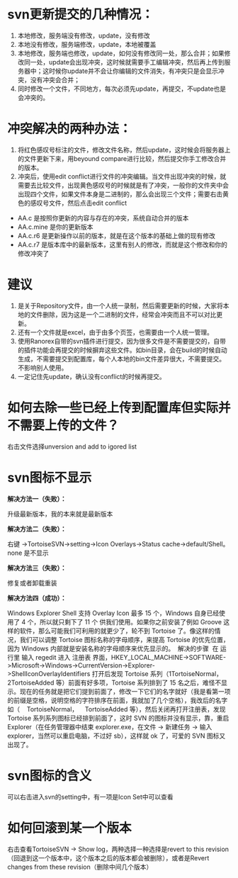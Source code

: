 # svn更新提交的几种情况：
1. 本地修改，服务端没有修改，update，没有修改
2. 本地没有修改，服务端修改，update，本地被覆盖
3. 本地修改，服务端也修改，update，如何没有修改同一处，那么合并；如果修改同一处，update会出现冲突，这时候就需要手工编辑冲突，然后再上传到服务器中；这时候你update并不会让你编辑的文件消失，有冲突只是会显示冲突，没有冲突会合并；
4. 同时修改一个文件，不同地方，每次必须先update，再提交，不update也是会冲突的。

# 冲突解决的两种办法：
1. 将红色感叹号标注的文件，修改文件名称，然后update，这时候会将服务器上的文件更新下来，用beyound compare进行比较，然后提交你手工修改合并的版本。
2. 冲突后，使用edit conflict进行文件的冲突编辑。当文件出现冲突的时候，就需要去比较文件，出现黄色感叹号的时候就是有了冲突，一般你的文件夹中会出现四个文件，如果文件本身是二进制的，那么会出现三个文件；需要右击黄色的感叹号文件，然后点击edit conflict

* AA.c 是按照你更新的内容与存在的冲突，系统自动合并的版本
* AA.c.mine 是你的更新版本
* AA.c.r6 是更新操作以前的版本，就是在这个版本的基础上做的现有修改
* AA.c.r7 是版本库中的最新版本，这里有别人的修改，而就是这个修改和你的修改冲突了

# 建议
1. 是关于Repository文件，由一个人统一录制，然后需要更新的时候，大家将本地的文件删除，因为这是一个二进制的文件，经常会冲突而且不可以对比更新。
2. 还有一个文件就是excel，由于由多个页签，也需要由一个人统一管理。
3. 使用Ranorex自带的svn插件进行提交，因为很多文件是不需要提交的，自带的插件功能会再提交的时候摒弃这些文件。如bin目录，会在build的时候自动生成，不需要提交到配置库，每个人本地的bin文件差异很大，不需要提交。不影响别人使用。
4. 一定记住先update，确认没有conflict的时候再提交。

# 如何去除一些已经上传到配置库但实际并不需要上传的文件？
右击文件选择unversion and add to igored list

# svn图标不显示
**解决方法一（失败）：**

升级最新版本，我的本来就是最新版本

**解决方法二（失败）：**

右键 ->TortoiseSVN->setting->Icon Overlays->Status cache->default/Shell。none 是不显示

**解决方法三（失败）：**

修复或者卸载重装

**解决方法四（成功）：**

Windows Explorer Shell 支持 Overlay Icon 最多 15 个，Windows 自身已经使用了 4 个，所以就只剩下了 11 个 供我们使用。如果你之前安装了例如 Groove 这样的软件，那么可能我们可利用的就更少了，轮不到 Tortoise 了。像这样的情况，我们可以调整 Tortoise 图标名称的字母顺序，来提高 Tortoise 的优先位置，因为 Windows 内部就是安装名称的字母顺序来优先显示的。  解决的步骤  在 运行里 输入 regedit 进入 注册表 界面，HKEY_LOCAL_MACHINE->SOFTWARE->Microsoft->Windows->CurrentVersion->Explorer->ShellIconOverlayIdentifiers 打开后发现 Tortoise 系列（1TortoiseNormal，2TortoiseAdded 等）前面有好多项，Tortoise 系列排到了 15 名之后，难怪不显示。现在的任务就是把它们提到前面了，修改一下它们的名字就好（我是看第一项的前缀是空格，说明空格的字符排序在前面，我就加了几个空格），我改后的名字如（    TortoiseNormal，    TortoiseAdded 等），然后关闭再打开注册表，发现 Tortoise 系列系列图标已经排到前面了，这时 SVN 的图标并没有显示，靠，重启 Explorer（在任务管理器中结束 explorer.exe，在文件 -> 新建任务 -> 输入 explorer，当然可以重启电脑，不过好 sb），这样就 ok 了，可爱的 SVN 图标又出现了。

# svn图标的含义
可以右击进入svn的setting中，有一项是Icon Set中可以查看

# 如何回滚到某一个版本
右击查看TortoiseSVN -> Show log，两种选择一种选择是revert to this revision（回退到这一个版本中，这个版本之后的版本都会被删除），或者是Revert changes from these revision（删除中间几个版本）


